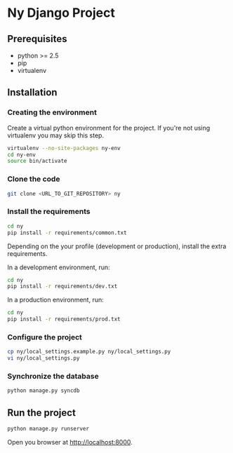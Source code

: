 # Ny Django Project

## Prerequisites

- python &gt;= 2.5
- pip
- virtualenv

## Installation

### Creating the environment

Create a virtual python environment for the project.
If you're not using virtualenv you may skip this step.

```bash
virtualenv --no-site-packages ny-env
cd ny-env
source bin/activate
```

### Clone the code

```bash
git clone <URL_TO_GIT_REPOSITORY> ny
```

### Install the requirements

```bash
cd ny
pip install -r requirements/common.txt
```

Depending on the your profile (development or production), install the extra
requirements.

In a development environment, run:

```bash
cd ny
pip install -r requirements/dev.txt
```
In a production environment, run:

```bash
cd ny
pip install -r requirements/prod.txt
```

### Configure the project

```bash
cp ny/local_settings.example.py ny/local_settings.py
vi ny/local_settings.py
```

### Synchronize the database

```bash
python manage.py syncdb
```

## Run the project

```bash
python manage.py runserver
```

Open you browser at <http://localhost:8000>.
